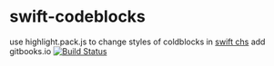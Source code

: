 swift-codeblocks
================

use highlight.pack.js to change styles of coldblocks in [swift chs](http://numbbbbb.gitbooks.io/-the-swift-programming-language-/)
add gitbooks.io
[![Build Status](https://www.gitbook.io/button/status/book/muxuezi/swift-codeblocks)](https://www.gitbook.io/book/muxuezi/swift-codeblocks/activity)
